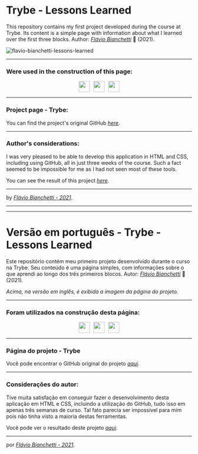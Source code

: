 # Trybe - Lessons Learned

This repository contains my first project developed during the course at Trybe. Its content is a simple page with information about what I learned over the first three blocks. Author: _[Flávio Bianchetti](https://www.linkedin.com/in/flaviobianchetti/)_ :rocket: (2021).

![flavio-bianchetti-lessons-learned](https://docs.google.com/uc?id=1KgwTMUH5PItujUEhom3lUhiLEGxIfAEt)

---

### Were used in the construction of this page:

<section 
  style="display: flex; flex-flow: row wrap; justify-content: center; align-items: center; align-content: space-between;">
  <div
    style="margin: auto 5px"
  >
    <a
      href="https://github.com/"
      target="_blank">
      <img
        align="center"
        height="30"
        src="https://img.shields.io/badge/GitHub-6C757D?style=for-the-badge&logo=github&logoColor=white"
      />
    </a>
  </div>

  <div
    style="margin: auto 5px"
  >
    <a
      href="https://developer.mozilla.org/en-US/docs/Web/HTML"
      target="_blank">
      <img
        align="center"
        height="30"
        src="https://img.shields.io/badge/HTML5-E34F26?style=for-the-badge&logo=html5&logoColor=white"
      />
    </a>
  </div>

  <div
    style="margin: auto 5px"
  >
    <a
      href="https://developer.mozilla.org/en-US/docs/Web/CSS"
      target="_blank">
      <img
        align="center"
        height="30"
        src="https://img.shields.io/badge/CSS-239120?&style=for-the-badge&logo=css3&logoColor=white"
      />
    </a>
  </div>
</section>

---

### Project page - Trybe:

You can find the project's original GitHub _[here](https://github.com/tryber/sd-015-b-project-lessons-learned)_.

---

### Author's considerations:

I was very pleased to be able to develop this application in HTML and CSS, including using GitHub, all in just three weeks of the course. Such a fact seemed to be impossible for me as I had not seen most of these tools.

You can see the result of this project _[here](https://fjb-lessons-learned-trybe.surge.sh/)_.

---

by _[Flávio Bianchetti - 2021](https://github.com/flavio-bianchetti)_.

---
---

# Versão em português - Trybe - Lessons Learned

Este repositório contém meu primeiro projeto desenvolvido durante o curso na Trybe. Seu conteúdo é uma página simples, com informações sobre o que aprendi ao longo dos três primeiros blocos. Autor: _[Flávio Bianchetti](https://www.linkedin.com/in/flaviobianchetti/)_ :rocket: (2021).



_Acima, na versão em inglês, é exibida a imagem da página do projeto._

---
### Foram utilizados na construção desta página:

<section 
  style="display: flex; flex-flow: row wrap; justify-content: center; align-items: center; align-content: space-between;">
  <div
    style="margin: auto 5px"
  >
    <a
      href="https://github.com/"
      target="_blank">
      <img
        align="center"
        height="30"
        src="https://img.shields.io/badge/GitHub-6C757D?style=for-the-badge&logo=github&logoColor=white"
      />
    </a>
  </div>

  <div
    style="margin: auto 5px"
  >
    <a
      href="https://developer.mozilla.org/en-US/docs/Web/HTML"
      target="_blank">
      <img
        align="center"
        height="30"
        src="https://img.shields.io/badge/HTML5-E34F26?style=for-the-badge&logo=html5&logoColor=white"
      />
    </a>
  </div>

  <div
    style="margin: auto 5px"
  >
    <a
      href="https://developer.mozilla.org/en-US/docs/Web/CSS"
      target="_blank">
      <img
        align="center"
        height="30"
        src="https://img.shields.io/badge/CSS-239120?&style=for-the-badge&logo=css3&logoColor=white"
      />
    </a>
  </div>
</section>

---
### Página do projeto - Trybe

Você pode encontrar o GitHub original do projeto _[aqui](https://github.com/tryber/sd-015-b-project-lessons-learned)_.

---
### Considerações do autor:

Tive muita satisfação em conseguir fazer o desenvolvimento desta aplicação em HTML e CSS, incluindo a utilização do GitHub, tudo isso em apenas três semanas de curso. Tal fato parecia ser impossível para mim pois não tinha visto a maioria destas ferramentas.

Você pode ver o resultado deste projeto _[aqui](https://fjb-lessons-learned-trybe.surge.sh/)_.

---

por _[Flávio Bianchetti - 2021](https://github.com/flavio-bianchetti)_.

